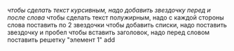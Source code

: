 *чтобы сделать текст курсивным, надо добавить звездочку перед и после слова*
чтобы сделать текст полужирным, надо с каждой стороны слова поставить по 2 звездочки
чтобы добавить списки, надо поставить звездочку и пробел
чтобы вставить заголовок, надо перед словом поставить решетку
"элемент 1" add

